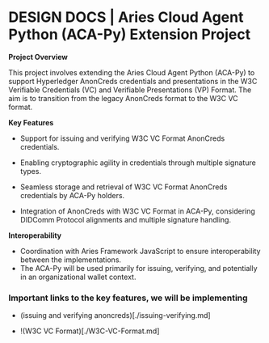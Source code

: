  # DESIGN DOCS | Aries Cloud Agent Python (ACA-Py) Extension Project

**Project Overview**

This project involves extending the Aries Cloud Agent Python (ACA-Py) to support Hyperledger AnonCreds credentials and presentations in the W3C Verifiable Credentials (VC) and Verifiable Presentations (VP) Format. The aim is to transition from the legacy AnonCreds format to the W3C VC format.

**Key Features**

- Support for issuing and verifying W3C VC Format AnonCreds credentials.
  
- Enabling cryptographic agility in credentials through multiple signature types.

- Seamless storage and retrieval of W3C VC Format AnonCreds credentials by ACA-Py holders.
  
- Integration of AnonCreds with W3C VC Format in ACA-Py, considering DIDComm Protocol alignments and multiple signature handling.


**Interoperability**

- Coordination with Aries Framework JavaScript to ensure interoperability between the implementations.
- The ACA-Py will be used primarily for issuing, verifying, and potentially in an organizational wallet context.

### Important links to the key features, we will be implementing

- (issuing and verifying anoncreds)[./issuing-verifying.md]

- !(W3C VC Format)[./W3C-VC-Format.md]
